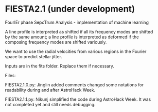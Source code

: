 # FIESTA2.1 (under development)
 FourIEr phase SepcTrum Analysis - implementation of machine learning

A line profile is interpreted as shifted if all its frequency modes are shifted by the same amount; a line profile is interpreted as deformed if the composing frequency modes are shifted variously. 

We want to use the radial velocities from various regions in the Fourier space to predict stellar jitter.

Inputs are in the fits folder. Replace them if necessary. 

Files: 

FIESTA2.1.0.py: Jinglin added comments changed some notations for readability during and after AstroHack Week.

FIESTA2.1.1.py: Nikunj simplified the code during AstroHack Week. It was not completed yet and still needs debugging. 

 
